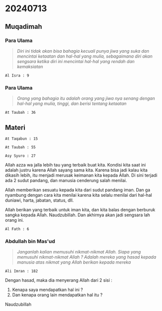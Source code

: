 # 20240713

## Muqadimah

### Para Ulama
>_Diri ini tidak akan bisa bahagia kecuali punya jiwa yang suka dan mencintai ketaatan dan hal-hal yang mulia, sebagaimana diri akan sengsara ketika diri ini mencintai hal-hal yang rendah dan kemaksiatan_

```Al Isra : 9```

### Para Ulama
>_Orang yang bahagia itu adalah orang yang jiwa nya senang dengan hal-hal yang mulia, tinggi, dan berisi tentang ketaatan_

```At Taubah : 36```

## Materi

```At Taqabun : 15```

```At Taubah : 55```

```Asy Syuro : 27```

Allah azza wa jalla lebih tau yang terbaik buat kita. Kondisi kita saat ini adalah justru karena Allah sayang sama kita. Karena bisa jadi kalau kita dikasih lebih, itu menjadi merusak keimanan kita kepada Allah. Di sini terjadi ada 2 sudut pandang, dan manusia cenderung salah menilai.

Allah memberikan sesuatu kepada kita dari sudut pandang iman. Dan ga nyambung dengan cara kita menilai karena kita selalu menilai dari hal-hal duniawi, harta, jabatan, status, dll.

Allah berikan yang terbaik untuk iman kita, dan kita balas dengan berburuk sangka kepada Allah. Naudzubillah. Dan akhirnya akan jadi sengsara lah orang ini.

```Al Fath : 6```

### Abdullah bin Mas'ud
>_Janganlah kalian memusuhi nikmat-nikmat Allah. Siapa yang memusuhi nikmat-nikmat Allah ? Adalah mereka yang hasad kepada manusia atas nikmat yang Allah berikan kepada mereka_

```Ali Imran : 182```

Dengan hasad, maka dia menyerang Allah dari 2 sisi :
1. Kenapa saya mendapatkan hal ini ?
2. Dan kenapa orang lain mendapatkan hal itu ?

Naudzubillah